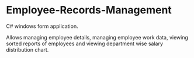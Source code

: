 # Employee-Records-Management
C# windows form application. 

Allows managing employee details, managing employee work data, viewing sorted reports of employees and viewing department wise salary distribution chart.
